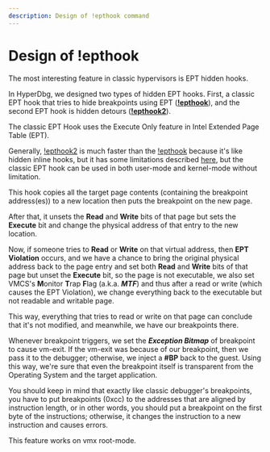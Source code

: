 ```yaml
---
description: Design of !epthook command
---
```


# Design of !epthook

The most interesting feature in classic hypervisors is EPT hidden hooks.

In HyperDbg, we designed two types of hidden EPT hooks. First, a classic EPT hook that tries to hide breakpoints using EPT \([**!epthook**](https://docs.hyperdbg.com/commands/extension-commands/epthook)\), and the second EPT hook is hidden detours \([**!epthook2**](https://docs.hyperdbg.com/commands/extension-commands/epthook2)\).

The classic EPT Hook uses the Execute Only feature in Intel Extended Page Table \(EPT\).

Generally, [!epthook2](https://docs.hyperdbg.com/commands/extension-commands/epthook2) is much faster than the [!epthook](https://docs.hyperdbg.com/commands/extension-commands/epthook) because it's like hidden inline hooks, but it has some limitations described [here](https://docs.hyperdbg.com/commands/extension-commands/epthook2#remarks), but the classic EPT hook can be used in both user-mode and kernel-mode without limitation.

This hook copies all the target page contents \(containing the breakpoint address\(es\)\) to a new location then puts the breakpoint on the new page.

After that, it unsets the **Read** and **Write** bits of that page but sets the **Execute** bit and change the physical address of that entry to the new location.

Now, if someone tries to **Read** or **Write** on that virtual address, then **EPT Violation** occurs, and we have a chance to bring the original physical address back to the page entry and set both **Read** and **Write** bits of that page but unset the **Execute** bit, so the page is not executable, we also set VMCS's **M**onitor **T**rap **F**lag \(a.k.a. _**MTF**_\) and thus after a read or write \(which causes the EPT Violation\), we change everything back to the executable but not readable and writable page.

This way, everything that tries to read or write on that page can conclude that it's not modified, and meanwhile, we have our breakpoints there.

Whenever breakpoint triggers, we set the _**Exception Bitmap**_ of breakpoint to cause vm-exit. If the vm-exit was because of our breakpoint, then we pass it to the debugger; otherwise, we inject a **\#BP** back to the guest. Using this way, we're sure that even the breakpoint itself is transparent from the Operating System and the target application.

You should keep in mind that exactly like classic debugger's breakpoints, you have to put breakpoints \(0xcc\) to the addresses that are aligned by instruction length, or in other words, you should put a breakpoint on the first byte of the instructions; otherwise, it changes the instruction to a new instruction and causes errors.

This feature works on vmx root-mode.

